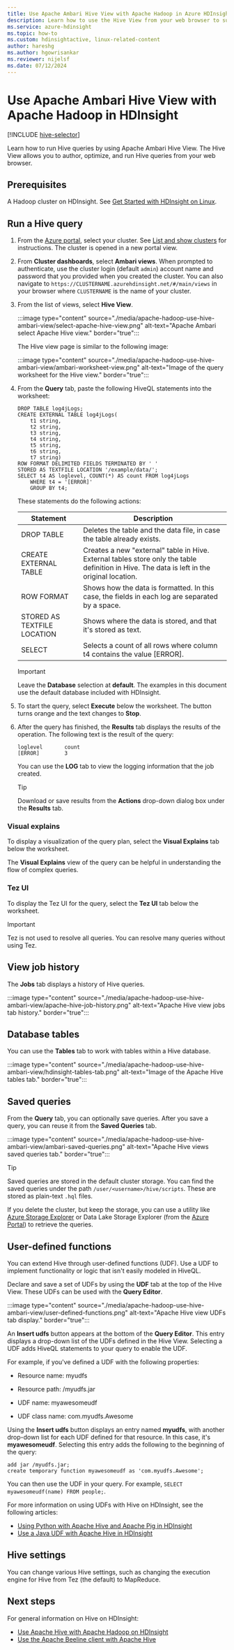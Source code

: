 ```yaml
---
title: Use Apache Ambari Hive View with Apache Hadoop in Azure HDInsight
description: Learn how to use the Hive View from your web browser to submit Hive queries. The Hive View is part of the Ambari Web UI provided with your Linux-based HDInsight cluster.
ms.service: azure-hdinsight
ms.topic: how-to
ms.custom: hdinsightactive, linux-related-content
author: hareshg
ms.author: hgowrisankar
ms.reviewer: nijelsf 
ms.date: 07/12/2024
---
```


# Use Apache Ambari Hive View with Apache Hadoop in HDInsight

[!INCLUDE [hive-selector](../includes/hdinsight-selector-use-hive.md)]

Learn how to run Hive queries by using Apache Ambari Hive View. The Hive View allows you to author, optimize, and run Hive queries from your web browser.

## Prerequisites

A Hadoop cluster on HDInsight. See [Get Started with HDInsight on Linux](./apache-hadoop-linux-tutorial-get-started.md).

## Run a Hive query

1. From the [Azure portal](https://portal.azure.com/), select your cluster.  See [List and show clusters](../hdinsight-administer-use-portal-linux.md#showClusters) for instructions. The cluster is opened in a new portal view.

1. From **Cluster dashboards**, select **Ambari views**. When prompted to authenticate, use the cluster login (default `admin`) account name and password that you provided when you created the cluster. You can also navigate to `https://CLUSTERNAME.azurehdinsight.net/#/main/views` in your browser where `CLUSTERNAME` is the name of your cluster.

1. From the list of views, select __Hive View__.

    :::image type="content" source="./media/apache-hadoop-use-hive-ambari-view/select-apache-hive-view.png" alt-text="Apache Ambari select Apache Hive view." border="true":::

    The Hive view page is similar to the following image:

    :::image type="content" source="./media/apache-hadoop-use-hive-ambari-view/ambari-worksheet-view.png" alt-text="Image of the query worksheet for the Hive view." border="true":::

1. From the __Query__ tab, paste the following HiveQL statements into the worksheet:

    ```hiveql
    DROP TABLE log4jLogs;
    CREATE EXTERNAL TABLE log4jLogs(
        t1 string,
        t2 string,
        t3 string,
        t4 string,
        t5 string,
        t6 string,
        t7 string)
    ROW FORMAT DELIMITED FIELDS TERMINATED BY ' '
    STORED AS TEXTFILE LOCATION '/example/data/';
    SELECT t4 AS loglevel, COUNT(*) AS count FROM log4jLogs
        WHERE t4 = '[ERROR]'
        GROUP BY t4;
    ```

    These statements do the following actions:

    |Statement | Description |
    |---|---|
    |DROP TABLE|Deletes the table and the data file, in case the table already exists.|
    |CREATE EXTERNAL TABLE|Creates a new "external" table in Hive. External tables store only the table definition in Hive. The data is left in the original location.|
    |ROW FORMAT|Shows how the data is formatted. In this case, the fields in each log are separated by a space.|
    |STORED AS TEXTFILE LOCATION|Shows where the data is stored, and that it's stored as text.|
    |SELECT|Selects a count of all rows where column t4 contains the value [ERROR].|

   > [!IMPORTANT]  
   > Leave the __Database__ selection at __default__. The examples in this document use the default database included with HDInsight.

1. To start the query, select **Execute** below the worksheet. The button turns orange and the text changes to **Stop**.

1. After the query has finished, the **Results** tab displays the results of the operation. The following text is the result of the query:

    ```output
    loglevel       count
    [ERROR]        3
    ```

    You can use the **LOG** tab to view the logging information that the job created.

   > [!TIP]  
   > Download or save results from the **Actions** drop-down dialog box under the  **Results** tab.

### Visual explains

To display a visualization of the query plan, select the **Visual Explains** tab below the worksheet.

The **Visual Explains** view of the query can be helpful in understanding the flow of complex queries.

### Tez UI

To display the Tez UI for the query, select the **Tez UI** tab below the worksheet.

> [!IMPORTANT]  
> Tez is not used to resolve all queries. You can resolve many queries without using Tez.

## View job history

The __Jobs__ tab displays a history of Hive queries.

:::image type="content" source="./media/apache-hadoop-use-hive-ambari-view/apache-hive-job-history.png" alt-text="Apache Hive view jobs tab history." border="true":::

## Database tables

You can use the __Tables__ tab to work with tables within a Hive database.

:::image type="content" source="./media/apache-hadoop-use-hive-ambari-view/hdinsight-tables-tab.png" alt-text="Image of the Apache Hive tables tab." border="true":::

## Saved queries

From the **Query** tab, you can optionally save queries. After you save a query, you can reuse it from the __Saved Queries__ tab.

:::image type="content" source="./media/apache-hadoop-use-hive-ambari-view/ambari-saved-queries.png" alt-text="Apache Hive views saved queries tab." border="true":::

> [!TIP]  
> Saved queries are stored in the default cluster storage. You can find the saved queries under the path `/user/<username>/hive/scripts`. These are stored as plain-text `.hql` files.
>
> If you delete the cluster, but keep the storage, you can use a utility like [Azure Storage Explorer](https://azure.microsoft.com/features/storage-explorer/) or Data Lake Storage Explorer (from the [Azure Portal](https://portal.azure.com)) to retrieve the queries.

## User-defined functions

You can extend Hive through user-defined functions (UDF). Use a UDF to implement functionality or logic that isn't easily modeled in HiveQL.

Declare and save a set of UDFs by using the **UDF** tab at the top of the Hive View. These UDFs can be used with the **Query Editor**.

:::image type="content" source="./media/apache-hadoop-use-hive-ambari-view/user-defined-functions.png" alt-text="Apache Hive view UDFs tab display." border="true":::

An **Insert udfs** button appears at the bottom of the **Query Editor**. This entry displays a drop-down list of the UDFs defined in the Hive View. Selecting a UDF adds HiveQL statements to your query to enable the UDF.

For example, if you've defined a UDF with the following properties:

* Resource name: myudfs

* Resource path: /myudfs.jar

* UDF name: myawesomeudf

* UDF class name: com.myudfs.Awesome

Using the **Insert udfs** button displays an entry named **myudfs**, with another drop-down list for each UDF defined for that resource. In this case, it's **myawesomeudf**. Selecting this entry adds the following to the beginning of the query:

```hiveql
add jar /myudfs.jar;
create temporary function myawesomeudf as 'com.myudfs.Awesome';
```

You can then use the UDF in your query. For example, `SELECT myawesomeudf(name) FROM people;`.

For more information on using UDFs with Hive on HDInsight, see the following articles:

* [Using Python with Apache Hive and Apache Pig in HDInsight](python-udf-hdinsight.md)
* [Use a Java UDF with Apache Hive in HDInsight](./apache-hadoop-hive-java-udf.md)

## Hive settings

You can change various Hive settings, such as changing the execution engine for Hive from Tez (the default) to MapReduce.

## Next steps

For general information on Hive on HDInsight:

* [Use Apache Hive with Apache Hadoop on HDInsight](hdinsight-use-hive.md)
* [Use the Apache Beeline client with Apache Hive](apache-hadoop-use-hive-beeline.md)
